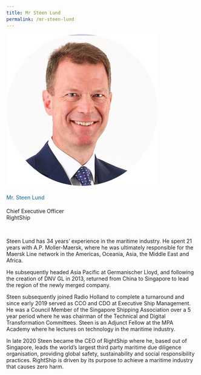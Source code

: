 ```yaml
---
title: Mr Steen Lund
permalink: /mr-steen-lund
---
```

<div class="row">
            <div class="col is-3">
              <img src="images/speakers/Steen Lund.png">
            </div>
            <div class="col is-9 speaker-details">
              <h4>Mr. Steen Lund</h4>
<p>Chief Executive Officer<br>
RightShip</p><br>
<p>Steen Lund has 34 years’ experience in the maritime industry. He spent 21 years with A.P. Moller-Maersk, where he was ultimately responsible for the Maersk Line network in the Americas, Oceania, Asia, the Middle East and Africa.</p>
<p>
He subsequently headed Asia Pacific at Germanischer Lloyd, and following the creation of DNV GL in 2013, returned from China to Singapore to lead the region of the newly merged company.</p>
<p>
Steen subsequently joined Radio Holland to complete a turnaround and since early 2019 served as CCO and CDO at Executive Ship Management. He was a Council Member of the Singapore Shipping Association over a 5 year period where he was chairman of the Technical and Digital Transformation Committees. Steen is an Adjunct Fellow at the MPA Academy where he lectures on technology in the maritime industry.</p>
<p>
In late 2020 Steen became the CEO of RightShip where he, based out of Singapore, leads the world’s largest third party maritime due diligence organisation, providing global safety, sustainability and social responsibility practices. RightShip is driven by its purpose to achieve a maritime industry that causes zero harm.
</p>
            </div>
          </div> 
					
<style type="text/css"> 
    .is-left{
      text-align: left;
    }
    h4{
      font-weight: 500; 
      color: #337B9A !important;
    }
     .speaker-details p { text-align: justified; }
  </style>
